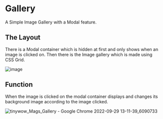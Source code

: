# Gallery
A Simple Image Gallery with a Modal feature.

## The Layout
There is a Modal container which is hidden at first and only shows when an image is clicked on.
Then there is the Image gallery which is made using CSS Grid.

![image](https://user-images.githubusercontent.com/105588821/192973028-94ce0c44-c672-43a4-8825-7709ddd7c7fe.png)

## Function
When the image is clicked on the modal container displays and changes its background image according to the image clicked.

![tinywow_Mags_Gallery - Google Chrome 2022-09-29 13-11-39_6090733](https://user-images.githubusercontent.com/105588821/192982242-7155650b-bdb2-4972-a5c1-2219b4bb2838.gif)
